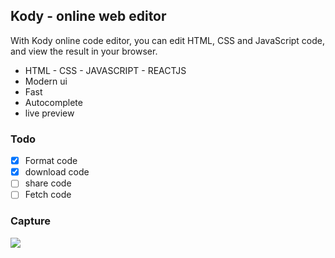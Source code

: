 ## Kody - online web editor
With Kody online code editor, you can edit HTML, CSS and JavaScript code, and view the result in your browser.

- HTML - CSS - JAVASCRIPT - REACTJS
- Modern ui
- Fast
- Autocomplete
- live preview

### Todo
- [x] Format code
- [x] download code
- [ ] share code
- [ ] Fetch code

### Capture
![](https://i.ibb.co/vDS5g69/2020-02-25-23h40-06.gif)